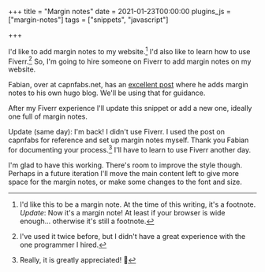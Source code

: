 +++
title = "Margin notes"
date = 2021-01-23T00:00:00
plugins_js = ["margin-notes"]
tags = ["snippets", "javascript"]

+++

I'd like to add margin notes to my website.[^1]
I'd also like to learn how to use Fiverr.[^2]
So, I'm going to hire someone on Fiverr to add margin notes on my website.

[^1]: I'd like this to be a margin note. At the time of this writing, it's a footnote. *Update*: Now it's a margin note! At least if your browser is wide enough... otherwise it's still a footnote.

[^2]: I've used it twice before, but I didn't have a great experience with the one programmer I hired.

Fabian, over at capnfabs.net, has an [excellent post](https://capnfabs.net/posts/margin-notes-hugo-theme/) where he adds margin notes to his own hugo blog. We'll be using that for guidance.

After my Fiverr experience I'll update this snippet or add a new one, ideally one full of margin notes.

Update (same day): I'm back! I didn't use Fiverr. I used the post on capnfabs for reference and set up margin notes myself. Thank you Fabian for documenting your process.[^3] I'll have to learn to use Fiverr another day.

[^3]: Really, it is greatly appreciated! 🙏

I'm glad to have this working. There's room to improve the style though. Perhaps in a future iteration I'll move the main content left to give more space for the margin notes, or make some changes to the font and size.

